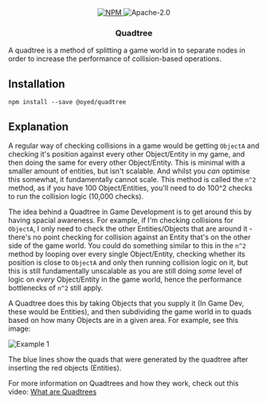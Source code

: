 <div align="center">
    <a href="https://www.npmjs.com/package/@oyed/quadtree" target="_blank">
        <img src="https://img.shields.io/npm/v/@oyed/quadtree?style=flat-square" alt="NPM" />
    </a>
    <img src="https://img.shields.io/npm/l/@oyed/quadtree?style=flat-square" alt="Apache-2.0" />
    <h3>Quadtree</h3>
</div>

A quadtree is a method of splitting a game world in to separate nodes in order to increase the performance of collision-based operations.

## Installation

```
npm install --save @oyed/quadtree
```

## Explanation

A regular way of checking collisions in a game would be getting `ObjectA` and checking it's position against every other Object/Entity in my game, and then doing the same for every other Object/Entity. This is minimal with a smaller amount of entities, but isn't scalable. And whilst you _can_ optimise this somewhat, it fundamentally cannot scale. This method is called the `n^2` method, as if you have 100 Object/Entities, you'll need to do 100^2 checks to run the collision logic (10,000 checks).

The idea behind a Quadtree in Game Development is to get around this by having spacial awareness. For example, if I'm checking collisions for `ObjectA`, I only need to check the other Entities/Objects that are around it - there's no point checking for collision against an Entity that's on the other side of the game world. You could do something similar to this in the `n^2` method by looping over every single Object/Entity, checking whether its position is close to `ObjectA` and only then running collision logic on it, but this is still fundamentally unscalable as you are still doing _some_ level of logic on _every_ Object/Entity in the game world, hence the performance bottlenecks of `n^2` still apply.

A Quadtree does this by taking Objects that you supply it (In Game Dev, these would be Entities), and then subdividing the game world in to quads based on how many Objects are in a given area. For example, see this image:

![Example 1](https://i.imgur.com/AlY7vtN.png)

The blue lines show the quads that were generated by the quadtree after inserting the red objects (Entities).

For more information on Quadtrees and how they work, check out this video: [What are Quadtrees](https://www.youtube.com/watch?v=-OLQlDHCMgM)

